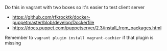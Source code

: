 Do this in vagrant with two boxes so it's easier to test client server

- https://github.com/rfkrocktk/docker-puppetmaster/blob/develop/Dockerfile
- https://docs.puppet.com/puppetserver/2.3/install_from_packages.html

Remember to `vagrant plugin install vagrant-cachier` if that plugin is missing
